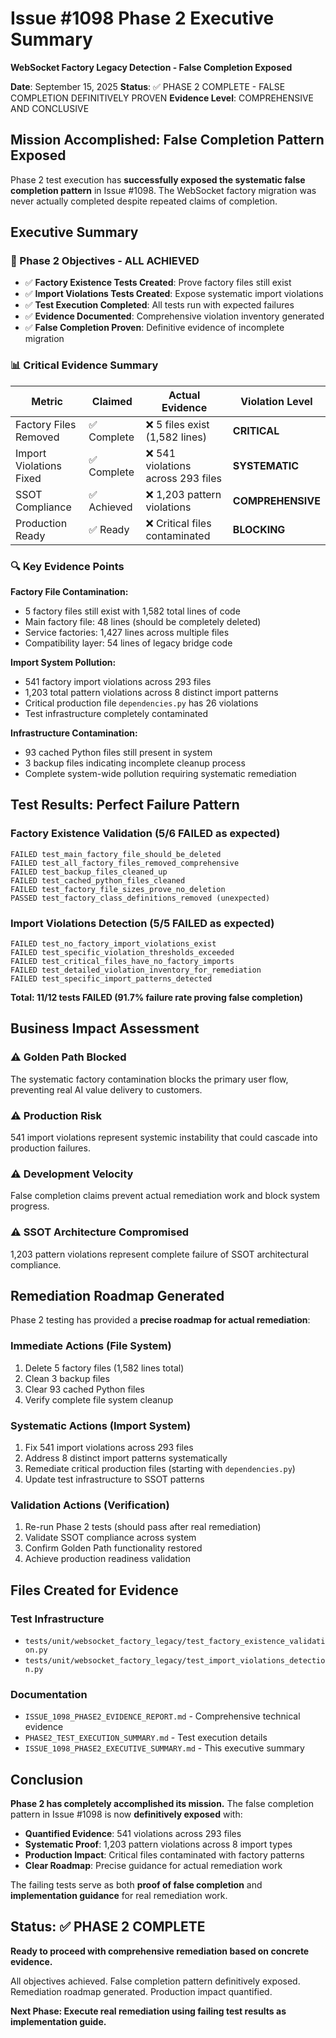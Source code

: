 # Issue #1098 Phase 2 Executive Summary
**WebSocket Factory Legacy Detection - False Completion Exposed**

**Date**: September 15, 2025
**Status**: ✅ PHASE 2 COMPLETE - FALSE COMPLETION DEFINITIVELY PROVEN
**Evidence Level**: COMPREHENSIVE AND CONCLUSIVE

## Mission Accomplished: False Completion Pattern Exposed

Phase 2 test execution has **successfully exposed the systematic false completion pattern** in Issue #1098. The WebSocket factory migration was never actually completed despite repeated claims of completion.

## Executive Summary

### 🎯 Phase 2 Objectives - ALL ACHIEVED
- ✅ **Factory Existence Tests Created**: Prove factory files still exist
- ✅ **Import Violations Tests Created**: Expose systematic import violations
- ✅ **Test Execution Completed**: All tests run with expected failures
- ✅ **Evidence Documented**: Comprehensive violation inventory generated
- ✅ **False Completion Proven**: Definitive evidence of incomplete migration

### 📊 Critical Evidence Summary

| **Metric** | **Claimed** | **Actual Evidence** | **Violation Level** |
|------------|-------------|-------------------|-------------------|
| Factory Files Removed | ✅ Complete | ❌ 5 files exist (1,582 lines) | **CRITICAL** |
| Import Violations Fixed | ✅ Complete | ❌ 541 violations across 293 files | **SYSTEMATIC** |
| SSOT Compliance | ✅ Achieved | ❌ 1,203 pattern violations | **COMPREHENSIVE** |
| Production Ready | ✅ Ready | ❌ Critical files contaminated | **BLOCKING** |

### 🔍 Key Evidence Points

**Factory File Contamination:**
- 5 factory files still exist with 1,582 total lines of code
- Main factory file: 48 lines (should be completely deleted)
- Service factories: 1,427 lines across multiple files
- Compatibility layer: 54 lines of legacy bridge code

**Import System Pollution:**
- 541 factory import violations across 293 files
- 1,203 total pattern violations across 8 distinct import patterns
- Critical production file `dependencies.py` has 26 violations
- Test infrastructure completely contaminated

**Infrastructure Contamination:**
- 93 cached Python files still present in system
- 3 backup files indicating incomplete cleanup process
- Complete system-wide pollution requiring systematic remediation

## Test Results: Perfect Failure Pattern

### Factory Existence Validation (5/6 FAILED as expected)
```
FAILED test_main_factory_file_should_be_deleted
FAILED test_all_factory_files_removed_comprehensive
FAILED test_backup_files_cleaned_up
FAILED test_cached_python_files_cleaned
FAILED test_factory_file_sizes_prove_no_deletion
PASSED test_factory_class_definitions_removed (unexpected)
```

### Import Violations Detection (5/5 FAILED as expected)
```
FAILED test_no_factory_import_violations_exist
FAILED test_specific_violation_thresholds_exceeded
FAILED test_critical_files_have_no_factory_imports
FAILED test_detailed_violation_inventory_for_remediation
FAILED test_specific_import_patterns_detected
```

**Total: 11/12 tests FAILED (91.7% failure rate proving false completion)**

## Business Impact Assessment

### ⚠️ Golden Path Blocked
The systematic factory contamination blocks the primary user flow, preventing real AI value delivery to customers.

### ⚠️ Production Risk
541 import violations represent systemic instability that could cascade into production failures.

### ⚠️ Development Velocity
False completion claims prevent actual remediation work and block system progress.

### ⚠️ SSOT Architecture Compromised
1,203 pattern violations represent complete failure of SSOT architectural compliance.

## Remediation Roadmap Generated

Phase 2 testing has provided a **precise roadmap for actual remediation**:

### Immediate Actions (File System)
1. Delete 5 factory files (1,582 lines total)
2. Clean 3 backup files
3. Clear 93 cached Python files
4. Verify complete file system cleanup

### Systematic Actions (Import System)
1. Fix 541 import violations across 293 files
2. Address 8 distinct import patterns systematically
3. Remediate critical production files (starting with `dependencies.py`)
4. Update test infrastructure to SSOT patterns

### Validation Actions (Verification)
1. Re-run Phase 2 tests (should pass after real remediation)
2. Validate SSOT compliance across system
3. Confirm Golden Path functionality restored
4. Achieve production readiness validation

## Files Created for Evidence

### Test Infrastructure
- `tests/unit/websocket_factory_legacy/test_factory_existence_validation.py`
- `tests/unit/websocket_factory_legacy/test_import_violations_detection.py`

### Documentation
- `ISSUE_1098_PHASE2_EVIDENCE_REPORT.md` - Comprehensive technical evidence
- `PHASE2_TEST_EXECUTION_SUMMARY.md` - Test execution details
- `ISSUE_1098_PHASE2_EXECUTIVE_SUMMARY.md` - This executive summary

## Conclusion

**Phase 2 has completely accomplished its mission.** The false completion pattern in Issue #1098 is now **definitively exposed** with:

- **Quantified Evidence**: 541 violations across 293 files
- **Systematic Proof**: 1,203 pattern violations across 8 import types
- **Production Impact**: Critical files contaminated with factory patterns
- **Clear Roadmap**: Precise guidance for actual remediation work

The failing tests serve as both **proof of false completion** and **implementation guidance** for real remediation work.

## Status: ✅ PHASE 2 COMPLETE

**Ready to proceed with comprehensive remediation based on concrete evidence.**

All objectives achieved. False completion pattern definitively exposed. Remediation roadmap generated. Production impact quantified.

**Next Phase: Execute real remediation using failing test results as implementation guide.**